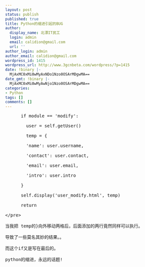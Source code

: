 ```yaml
---
layout: post
status: publish
published: true
title: Python的缩进引起的BUG
author:
  display_name: 北漂IT民工
  login: admin
  email: calidion@gmail.com
  url: ''
author_login: admin
author_email: calidion@gmail.com
wordpress_id: 1415
wordpress_url: http://www.3gcnbeta.com/wordpress/?p=1415
date: !binary |-
  MjAxMC0xMi0wMyAxNDo1Nzo0OSArMDgwMA==
date_gmt: !binary |-
  MjAxMC0xMi0wMyAwNjo1Nzo0OSArMDgwMA==
categories:
- Python
tags: []
comments: []
---
```

<pre name="code" class="py">
      if module == 'modify':<br />
        user = self.getUser()<br />
        temp = {<br />
        'name': user.username,<br />
        'contact': user.contact,<br />
        'email': user.email,<br />
        'intro': user.intro<br />
      }<br />
      self.display('user_modify.html', temp)<br />
      return<br />
<&#47;pre><br />
当我把 temp的}向外移动两格后，后面添加的两行竟然同样可以执行。<br />
导致了一些莫名其妙的结果。。<br />
而这个if又是写在最后的。<br />
python的缩进，永远的话题!</p>
